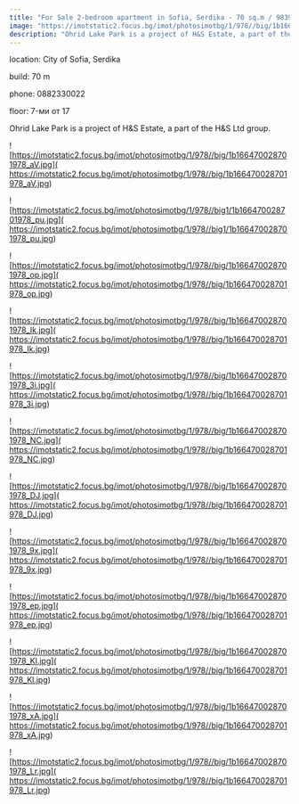 ```yaml
---
title: "For Sale 2-bedroom apartment in Sofia, Serdika - 70 sq.m / 98393 EUR "
image: "https://imotstatic2.focus.bg/imot/photosimotbg/1/978//big/1b166470028701978_9G.jpg"
description: "Ohrid Lake Park is a project of H&S Estate, a part of the H&S Ltd group."
---
```


location: City of Sofia, Serdika

build: 70 m

phone: 0882330022

floor: 7-ми от 17

Ohrid Lake Park is a project of H&S Estate, a part of the H&S Ltd group.


![https://imotstatic2.focus.bg/imot/photosimotbg/1/978//big/1b166470028701978_aV.jpg]( https://imotstatic2.focus.bg/imot/photosimotbg/1/978//big/1b166470028701978_aV.jpg)


![https://imotstatic2.focus.bg/imot/photosimotbg/1/978//big1/1b166470028701978_pu.jpg]( https://imotstatic2.focus.bg/imot/photosimotbg/1/978//big1/1b166470028701978_pu.jpg)


![https://imotstatic2.focus.bg/imot/photosimotbg/1/978//big/1b166470028701978_op.jpg]( https://imotstatic2.focus.bg/imot/photosimotbg/1/978//big/1b166470028701978_op.jpg)


![https://imotstatic2.focus.bg/imot/photosimotbg/1/978//big/1b166470028701978_Ik.jpg]( https://imotstatic2.focus.bg/imot/photosimotbg/1/978//big/1b166470028701978_Ik.jpg)


![https://imotstatic2.focus.bg/imot/photosimotbg/1/978//big/1b166470028701978_3i.jpg]( https://imotstatic2.focus.bg/imot/photosimotbg/1/978//big/1b166470028701978_3i.jpg)


![https://imotstatic2.focus.bg/imot/photosimotbg/1/978//big/1b166470028701978_NC.jpg]( https://imotstatic2.focus.bg/imot/photosimotbg/1/978//big/1b166470028701978_NC.jpg)


![https://imotstatic2.focus.bg/imot/photosimotbg/1/978//big/1b166470028701978_DJ.jpg]( https://imotstatic2.focus.bg/imot/photosimotbg/1/978//big/1b166470028701978_DJ.jpg)


![https://imotstatic2.focus.bg/imot/photosimotbg/1/978//big/1b166470028701978_9x.jpg]( https://imotstatic2.focus.bg/imot/photosimotbg/1/978//big/1b166470028701978_9x.jpg)


![https://imotstatic2.focus.bg/imot/photosimotbg/1/978//big/1b166470028701978_ep.jpg]( https://imotstatic2.focus.bg/imot/photosimotbg/1/978//big/1b166470028701978_ep.jpg)


![https://imotstatic2.focus.bg/imot/photosimotbg/1/978//big/1b166470028701978_Kl.jpg]( https://imotstatic2.focus.bg/imot/photosimotbg/1/978//big/1b166470028701978_Kl.jpg)


![https://imotstatic2.focus.bg/imot/photosimotbg/1/978//big/1b166470028701978_xA.jpg]( https://imotstatic2.focus.bg/imot/photosimotbg/1/978//big/1b166470028701978_xA.jpg)


![https://imotstatic2.focus.bg/imot/photosimotbg/1/978//big/1b166470028701978_Lr.jpg]( https://imotstatic2.focus.bg/imot/photosimotbg/1/978//big/1b166470028701978_Lr.jpg)


